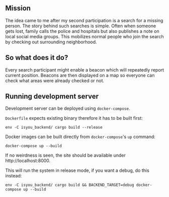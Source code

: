 Mission
-------
The idea came to me after my second participation is a search for a missing person. The story behind
such searches is simple. Often when someone gets lost, family calls the police and hospitals but
also publishes a note on local social media groups. This mobilizes normal people who join the search
by checking out surrounding neighborhood.


So what does it do?
-------------------
Every search participant might enable a beacon which will repeatedly report current position. Beacons are then displayed on a map so everyone can check what areas were already checked or not.


Running development server
--------------------------
Development server can be deployed using `docker-compose`.

`Dockerfile` expects existing binary therefore it has to be built first:
```
env -C isyou_backend/ cargo build --release
```

Docker images can be built directly from `docker-compose`'s `up` command:
```
docker-compose up --build
```

If no weirdness is seen, the site should be available under http://localhost:8000.

This will run the system in release mode, if you want a debug, do this instead:
```
env -C isyou_backend/ cargo build && BACKEND_TARGET=debug docker-compose up --build
```
